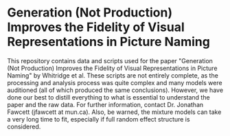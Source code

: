 # Generation (Not Production) Improves the Fidelity of Visual Representations in Picture Naming

This repository contains data and scripts used for the paper "Generation (Not Production) Improves the Fidelity of Visual Representations in Picture Naming" by Whitridge et al. These scripts are not entirely complete, as the processing and analysis process was quite complex and many models were auditioned (all of which produced the same conclusions). However, we have done our best to distill everything to what is essential to understand the paper and the raw data. For further information, contact Dr. Jonathan Fawcett (jfawcett at mun.ca). Also, be warned, the mixture models can take a very long time to fit, especially if full random effect structure is considered.